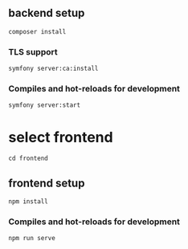 ## backend setup
```
composer install
```

### TLS support
```
symfony server:ca:install
```

### Compiles and hot-reloads for development
```
symfony server:start
```


# select frontend
```
cd frontend
```

## frontend setup
```
npm install
```

### Compiles and hot-reloads for development
```
npm run serve
```
